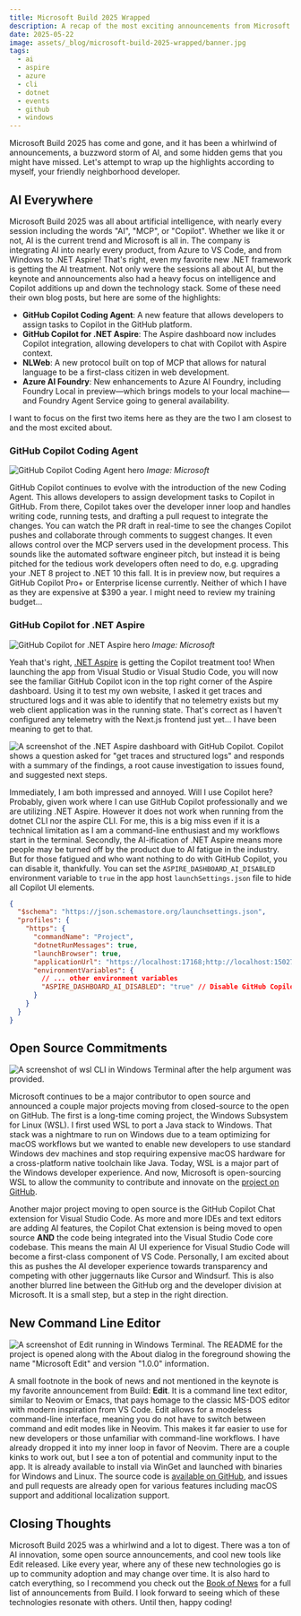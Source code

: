 ```yaml
---
title: Microsoft Build 2025 Wrapped
description: A recap of the most exciting announcements from Microsoft Build 2025 according to your friendly neighborhood developer.
date: 2025-05-22
image: assets/_blog/microsoft-build-2025-wrapped/banner.jpg
tags:
  - ai
  - aspire
  - azure
  - cli
  - dotnet
  - events
  - github
  - windows
---
```


Microsoft Build 2025 has come and gone, and it has been a whirlwind of announcements, a buzzword storm of AI, and some hidden gems that you might have missed. Let's attempt to wrap up the highlights according to myself, your friendly neighborhood developer.

## AI Everywhere

Microsoft Build 2025 was all about artificial intelligence, with nearly every session including the words "AI", "MCP", or "Copilot". Whether we like it or not, AI is the current trend and Microsoft is all in. The company is integrating AI into nearly every product, from Azure to VS Code, and from Windows to .NET Aspire! That's right, even my favorite new .NET framework is getting the AI treatment. Not only were the sessions all about AI, but the keynote and announcements also had a heavy focus on intelligence and Copilot additions up and down the technology stack. Some of these need their own blog posts, but here are some of the highlights:

- **GitHub Copilot Coding Agent**: A new feature that allows developers to assign tasks to Copilot in the GitHub platform.
- **GitHub Copilot for .NET Aspire**: The Aspire dashboard now includes Copilot integration, allowing developers to chat with Copilot with Aspire context.
- **NLWeb**: A new protocol built on top of MCP that allows for natural language to be a first-class citizen in web development.
- **Azure AI Foundry**: New enhancements to Azure AI Foundry, including Foundry Local in preview—which brings models to your local machine—and Foundry Agent Service going to general availability.

I want to focus on the first two items here as they are the two I am closest to and the most excited about.

### GitHub Copilot Coding Agent

![GitHub Copilot Coding Agent hero](/assets/_blog/microsoft-build-2025-wrapped/copilot_coding_agent.jpg)
*Image: Microsoft*

GitHub Copilot continues to evolve with the introduction of the new Coding Agent. This allows developers to assign development tasks to Copilot in GitHub. From there, Copilot takes over the developer inner loop and handles writing code, running tests, and drafting a pull request to integrate the changes. You can watch the PR draft in real-time to see the changes Copilot pushes and collaborate through comments to suggest changes. It even allows control over the MCP servers used in the development process. This sounds like the automated software engineer pitch, but instead it is being pitched for the tedious work developers often need to do, e.g. upgrading your .NET 8 project to .NET 10 this fall. It is in preview now, but requires a GitHub Copilot Pro+ or Enterprise license currently. Neither of which I have as they are expensive at $390 a year. I might need to review my training budget...

### GitHub Copilot for .NET Aspire

![GitHub Copilot for .NET Aspire hero](/assets/_blog/microsoft-build-2025-wrapped/copilot_dotnet_aspire.jpg)
*Image: Microsoft*

Yeah that's right, [.NET Aspire](https://victorfrye.com/blog/posts/hello-aspire-breaking-down-key-features) is getting the Copilot treatment too! When launching the app from Visual Studio or Visual Studio Code, you will now see the familiar GitHub Copilot icon in the top right corner of the Aspire dashboard. Using it to test my own website, I asked it get traces and structured logs and it was able to identify that no telemetry exists but my web client application was in the running state. That's correct as I haven't configured any telemetry with the Next.js frontend just yet... I have been meaning to get to that.

![A screenshot of the .NET Aspire dashboard with GitHub Copilot. Copilot shows a question asked for "get traces and structured logs" and responds with a summary of the findings, a root cause investigation to issues found, and suggested next steps.](/assets/_blog/microsoft-build-2025-wrapped/aspire_dashboard_copilot.png)

Immediately, I am both impressed and annoyed. Will I use Copilot here? Probably, given work where I can use GitHub Copilot professionally and we are utilizing .NET Aspire. However it does not work when running from the dotnet CLI nor the aspire CLI. For me, this is a big miss even if it is a technical limitation as I am a command-line enthusiast and my workflows start in the terminal. Secondly, the AI-ification of .NET Aspire means more people may be turned off by the product due to AI fatigue in the industry. But for those fatigued and who want nothing to do with GitHub Copilot, you can disable it, thankfully. You can set the `ASPIRE_DASHBOARD_AI_DISABLED` environment variable to `true` in the app host `launchSettings.json` file to hide all Copilot UI elements.

```json
{
  "$schema": "https://json.schemastore.org/launchsettings.json",
  "profiles": {
    "https": {
      "commandName": "Project",
      "dotnetRunMessages": true,
      "launchBrowser": true,
      "applicationUrl": "https://localhost:17168;http://localhost:15027",
      "environmentVariables": {
        // ... other environment variables
        "ASPIRE_DASHBOARD_AI_DISABLED": "true" // Disable GitHub Copilot in Aspire
      }
    }
  }
}
```

## Open Source Commitments

![A screenshot of wsl CLI in Windows Terminal after the help argument was provided.](/assets/_blog/microsoft-build-2025-wrapped/wsl_cli.png)

Microsoft continues to be a major contributor to open source and announced a couple major projects moving from closed-source to the open on GitHub. The first is a long-time coming project, the Windows Subsystem for Linux (WSL). I first used WSL to port a Java stack to Windows. That stack was a nightmare to run on Windows due to a team optimizing for macOS workflows but we wanted to enable new developers to use standard Windows dev machines and stop requiring expensive macOS hardware for a cross-platform native toolchain like Java. Today, WSL is a major part of the Windows developer experience. And now, Microsoft is open-sourcing WSL to allow the community to contribute and innovate on the [project on GitHub](https://github.com/microsoft/wsl).

Another major project moving to open source is the GitHub Copilot Chat extension for Visual Studio Code. As more and more IDEs and text editors are adding AI features, the Copilot Chat extension is being moved to open source **AND** the code being integrated into the Visual Studio Code core codebase. This means the main AI UI experience for Visual Studio Code will become a first-class component of VS Code. Personally, I am excited about this as pushes the AI developer experience towards transparency and competing with other juggernauts like Cursor and Windsurf. This is also another blurred line between the GitHub org and the developer division at Microsoft. It is a small step, but a step in the right direction.

## New Command Line Editor

![A screenshot of Edit running in Windows Terminal. The README for the project is opened along with the About dialog in the foreground showing the name "Microsoft Edit" and version "1.0.0" information.](/assets/_blog/microsoft-build-2025-wrapped/edit_about.png)

A small footnote in the book of news and not mentioned in the keynote is my favorite announcement from Build: **Edit**. It is a command line text editor, similar to Neovim or Emacs, that pays homage to the classic MS-DOS editor with modern inspiration from VS Code. Edit allows for a modeless command-line interface, meaning you do not have to switch between command and edit modes like in Neovim. This makes it far easier to use for new developers or those unfamiliar with command-line workflows. I have already dropped it into my inner loop in favor of Neovim. There are a couple kinks to work out, but I see a ton of potential and community input to the app. It is already available to install via WinGet and launched with binaries for Windows and Linux. The source code is [available on GitHub](https://github.com/microsoft/edit), and issues and pull requests are already open for various features including macOS support and additional localization support.

## Closing Thoughts

Microsoft Build 2025 was a whirlwind and a lot to digest. There was a ton of AI innovation, some open source announcements, and cool new tools like Edit released. Like every year, where any of these new technologies go is up to community adoption and may change over time. It is also hard to catch everything, so I recommend you check out the [Book of News](https://news.microsoft.com/build-2025-book-of-news/) for a full list of announcements from Build. I look forward to seeing which of these technologies resonate with others. Until then, happy coding!
